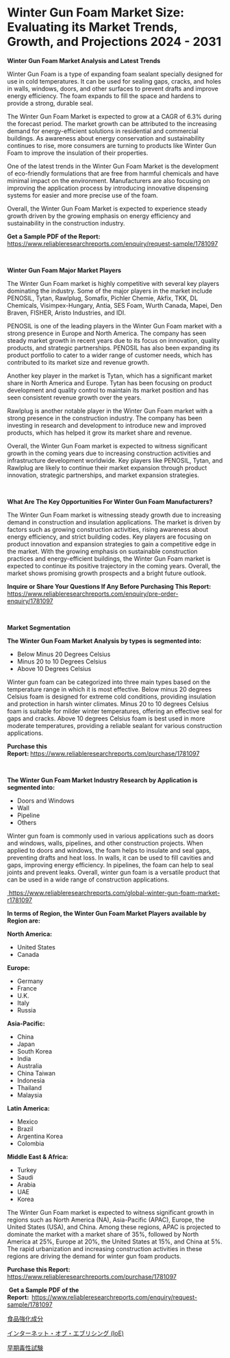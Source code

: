 <p><h1>Winter Gun Foam Market Size: Evaluating its Market Trends, Growth, and Projections 2024 - 2031</h1></p><p><strong>Winter Gun Foam Market Analysis and Latest Trends</strong></p>
<p><p>Winter Gun Foam is a type of expanding foam sealant specially designed for use in cold temperatures. It can be used for sealing gaps, cracks, and holes in walls, windows, doors, and other surfaces to prevent drafts and improve energy efficiency. The foam expands to fill the space and hardens to provide a strong, durable seal.</p><p>The Winter Gun Foam Market is expected to grow at a CAGR of 6.3% during the forecast period. The market growth can be attributed to the increasing demand for energy-efficient solutions in residential and commercial buildings. As awareness about energy conservation and sustainability continues to rise, more consumers are turning to products like Winter Gun Foam to improve the insulation of their properties.</p><p>One of the latest trends in the Winter Gun Foam Market is the development of eco-friendly formulations that are free from harmful chemicals and have minimal impact on the environment. Manufacturers are also focusing on improving the application process by introducing innovative dispensing systems for easier and more precise use of the foam.</p><p>Overall, the Winter Gun Foam Market is expected to experience steady growth driven by the growing emphasis on energy efficiency and sustainability in the construction industry.</p></p>
<p><strong>Get a Sample PDF of the Report:&nbsp;</strong> <a href="https://www.reliableresearchreports.com/enquiry/request-sample/1781097">https://www.reliableresearchreports.com/enquiry/request-sample/1781097</a></p>
<p>&nbsp;</p>
<p><strong>Winter Gun Foam Major Market Players</strong></p>
<p><p>The Winter Gun Foam market is highly competitive with several key players dominating the industry. Some of the major players in the market include PENOSIL, Tytan, Rawlplug, Somafix, Pichler Chemie, Akfix, TKK, DL Chemicals, Visimpex-Hungary, Antia, SES Foam, Wurth Canada, Mapei, Den Braven, FISHER, Aristo Industries, and IDI.</p><p>PENOSIL is one of the leading players in the Winter Gun Foam market with a strong presence in Europe and North America. The company has seen steady market growth in recent years due to its focus on innovation, quality products, and strategic partnerships. PENOSIL has also been expanding its product portfolio to cater to a wider range of customer needs, which has contributed to its market size and revenue growth.</p><p>Another key player in the market is Tytan, which has a significant market share in North America and Europe. Tytan has been focusing on product development and quality control to maintain its market position and has seen consistent revenue growth over the years.</p><p>Rawlplug is another notable player in the Winter Gun Foam market with a strong presence in the construction industry. The company has been investing in research and development to introduce new and improved products, which has helped it grow its market share and revenue.</p><p>Overall, the Winter Gun Foam market is expected to witness significant growth in the coming years due to increasing construction activities and infrastructure development worldwide. Key players like PENOSIL, Tytan, and Rawlplug are likely to continue their market expansion through product innovation, strategic partnerships, and market expansion strategies.</p></p>
<p>&nbsp;</p>
<p><strong>What Are The Key Opportunities For Winter Gun Foam Manufacturers?</strong></p>
<p><p>The Winter Gun Foam market is witnessing steady growth due to increasing demand in construction and insulation applications. The market is driven by factors such as growing construction activities, rising awareness about energy efficiency, and strict building codes. Key players are focusing on product innovation and expansion strategies to gain a competitive edge in the market. With the growing emphasis on sustainable construction practices and energy-efficient buildings, the Winter Gun Foam market is expected to continue its positive trajectory in the coming years. Overall, the market shows promising growth prospects and a bright future outlook.</p></p>
<p><strong>Inquire or Share Your Questions If Any Before Purchasing This Report:</strong> <a href="https://www.reliableresearchreports.com/enquiry/pre-order-enquiry/1781097">https://www.reliableresearchreports.com/enquiry/pre-order-enquiry/1781097</a></p>
<p>&nbsp;</p>
<p><strong>Market Segmentation</strong></p>
<p><strong>The Winter Gun Foam Market Analysis by types is segmented into:</strong></p>
<p><ul><li>Below Minus 20 Degrees Celsius</li><li>Minus 20 to 10 Degrees Celsius</li><li>Above 10 Degrees Celsius</li></ul></p>
<p><p>Winter gun foam can be categorized into three main types based on the temperature range in which it is most effective. Below minus 20 degrees Celsius foam is designed for extreme cold conditions, providing insulation and protection in harsh winter climates. Minus 20 to 10 degrees Celsius foam is suitable for milder winter temperatures, offering an effective seal for gaps and cracks. Above 10 degrees Celsius foam is best used in more moderate temperatures, providing a reliable sealant for various construction applications.</p></p>
<p><strong>Purchase this Report:&nbsp;</strong><a href="https://www.reliableresearchreports.com/purchase/1781097">https://www.reliableresearchreports.com/purchase/1781097</a></p>
<p>&nbsp;</p>
<p><strong>The Winter Gun Foam Market Industry Research by Application is segmented into:</strong></p>
<p><ul><li>Doors and Windows</li><li>Wall</li><li>Pipeline</li><li>Others</li></ul></p>
<p><p>Winter gun foam is commonly used in various applications such as doors and windows, walls, pipelines, and other construction projects. When applied to doors and windows, the foam helps to insulate and seal gaps, preventing drafts and heat loss. In walls, it can be used to fill cavities and gaps, improving energy efficiency. In pipelines, the foam can help to seal joints and prevent leaks. Overall, winter gun foam is a versatile product that can be used in a wide range of construction applications.</p></p>
<p><a href="https://www.reliableresearchreports.com/global-winter-gun-foam-market-r1781097">&nbsp;https://www.reliableresearchreports.com/global-winter-gun-foam-market-r1781097</a></p>
<p><strong>In terms of Region, the Winter Gun Foam Market Players available by Region are:</strong></p>
<p>
    <p> <strong> North America: </strong>
        <ul>
            <li>United States</li>
            <li>Canada</li>
        </ul>
        </p> 
    <p> <strong> Europe: </strong>
        <ul>
            <li>Germany</li>
            <li>France</li>
            <li>U.K.</li>
            <li>Italy</li>
            <li>Russia</li>
        </ul>
        </p> 
    <p> <strong> Asia-Pacific: </strong>
        <ul>
            <li>China</li>
            <li>Japan</li>
            <li>South Korea</li>
            <li>India</li>
            <li>Australia</li>
            <li>China Taiwan</li>
            <li>Indonesia</li>
            <li>Thailand</li>
            <li>Malaysia</li>
        </ul>
        </p> 
    <p> <strong> Latin America: </strong>
        <ul>
            <li>Mexico</li>
            <li>Brazil</li>
            <li>Argentina Korea</li>
            <li>Colombia</li>
        </ul>
        </p> 
    <p> <strong> Middle East & Africa: </strong>
        <ul>
            <li>Turkey</li>
            <li>Saudi</li>
            <li>Arabia</li>
            <li>UAE</li>
            <li>Korea</li>
        </ul>
    </p>
    </p>
<p><p>The Winter Gun Foam market is expected to witness significant growth in regions such as North America (NA), Asia-Pacific (APAC), Europe, the United States (USA), and China. Among these regions, APAC is projected to dominate the market with a market share of 35%, followed by North America at 25%, Europe at 20%, the United States at 15%, and China at 5%. The rapid urbanization and increasing construction activities in these regions are driving the demand for winter gun foam products.</p></p>
<p><strong>Purchase this Report: </strong><a href="https://www.reliableresearchreports.com/purchase/1781097">https://www.reliableresearchreports.com/purchase/1781097</a></p>
<p>&nbsp;<strong>Get a Sample PDF of the Report:&nbsp;&nbsp;</strong><a href="https://www.reliableresearchreports.com/enquiry/request-sample/1781097">https://www.reliableresearchreports.com/enquiry/request-sample/1781097</a></p>
<p><strong></strong></p>
<p><p><a href="https://github.com/MosesSpinka1914/Market-Research-Report-List-2/blob/main/2858546104784.md">食品強化成分</a></p><p><a href="https://github.com/bevdtkn4419963/Market-Research-Report-List-2/blob/main/8946784104783.md">インターネット・オブ・エブリシング (IoE)</a></p><p><a href="https://github.com/lababdou/Market-Research-Report-List-4/blob/main/7318157104782.md">早期毒性試験</a></p></p>